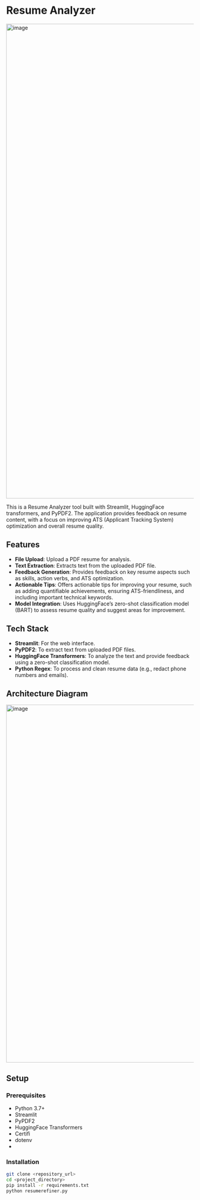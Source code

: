 # Resume Analyzer

<img width="1271" alt="image" src="https://github.com/user-attachments/assets/64ea7a09-47fd-4afa-988f-f09633709337" />


This is a Resume Analyzer tool built with Streamlit, HuggingFace transformers, and PyPDF2. The application provides feedback on resume content, with a focus on improving ATS (Applicant Tracking System) optimization and overall resume quality.

## Features
- **File Upload**: Upload a PDF resume for analysis.
- **Text Extraction**: Extracts text from the uploaded PDF file.
- **Feedback Generation**: Provides feedback on key resume aspects such as skills, action verbs, and ATS optimization.
- **Actionable Tips**: Offers actionable tips for improving your resume, such as adding quantifiable achievements, ensuring ATS-friendliness, and including important technical keywords.
- **Model Integration**: Uses HuggingFace’s zero-shot classification model (BART) to assess resume quality and suggest areas for improvement.

## Tech Stack
- **Streamlit**: For the web interface.
- **PyPDF2**: To extract text from uploaded PDF files.
- **HuggingFace Transformers**: To analyze the text and provide feedback using a zero-shot classification model.
- **Python Regex**: To process and clean resume data (e.g., redact phone numbers and emails).

## Architecture Diagram

<img width="958" alt="image" src="https://github.com/user-attachments/assets/d87b8896-d965-4b21-9674-24d7defd9ba7" />


## Setup

### Prerequisites
- Python 3.7+
- Streamlit
- PyPDF2
- HuggingFace Transformers
- Certifi
- dotenv
- 

### Installation

   ```bash
   git clone <repository_url>
   cd <project_directory>
   pip install -r requirements.txt
   python resumerefiner.py


